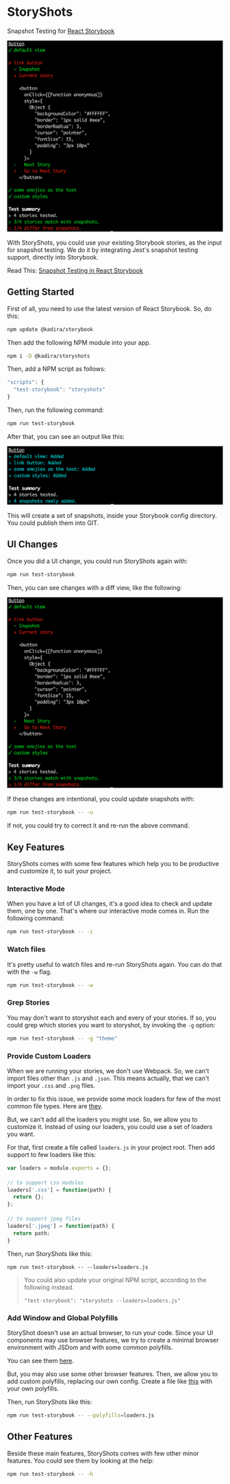 # StoryShots

Snapshot Testing for [React Storybook](https://github.com/kadirahq/react-storybook)

![StoryShots in use](docs/screenshot.png)

With StoryShots, you could use your existing Storybook stories, as the input for snapshot testing. We do it by integrating Jest's snapshot testing support, directly into Storybook.

Read This: [Snapshot Testing in React Storybook](#)

## Getting Started

First of all, you need to use the latest version of React Storybook.
So, do this:

```sh
npm update @kadira/storybook
```

Then add the following NPM module into your app.

```sh
npm i -D @kadira/storyshots
```

Then, add a NPM script as follows:

```js
"scripts": {
  "test-storybook": "storyshots"
}
```

Then, run the following command:

```sh
npm run test-storybook
```

After that, you can see an output like this:

![First Run](docs/first-run.png)

This will create a set of snapshots, inside your Storybook config directory. You could publish them into GIT.

## UI Changes

Once you did a UI change, you could run StoryShots again with:

```sh
npm run test-storybook
```

Then, you can see changes with a diff view, like the following:

![UI Changes](docs/screenshot.png)

If these changes are intentional, you could update snapshots with:

```sh
npm run test-storybook -- -u
```

If not, you could try to correct it and re-run the above command.

## Key Features

StoryShots comes with some few features which help you to be productive and customize it, to suit your project.

### Interactive Mode

When you have a lot of UI changes, it's a good idea to check and update them, one by one. That's where our interactive mode comes in.
Run the following command:

```sh
npm run test-storybook -- -i
```

### Watch files

It's pretty useful to watch files and re-run StoryShots again. You can do that with the `-w` flag.

```sh
npm run test-storybook -- -w
```

### Grep Stories

You may don't want to storyshot each and every of your stories. If so, you could grep which stories you want to storyshot, by invoking the `-g` option:

```sh
npm run test-storybook -- -g "theme"
```

### Provide Custom Loaders

When we are running your stories, we don't use Webpack. So, we can't import files other than `.js` and `.json`.
This means actually, that we can't import your `.css` and `.png` files.

In order to fix this issue, we provide some mock loaders for few of the most common file types.
Here are [they](https://github.com/kadirahq/storyshots/blob/master/src/default_config/loaders.js).

But, we can't add all the loaders you might use. So, we allow you to customize it.
Instead of using our loaders, you could use a set of loaders you want.

For that, first create a file called `loaders.js` in your project root. Then add support to few loaders like this:

```js
var loaders = module.exports = {};

// to support css modules
loaders['.css'] = function(path) {
  return {};
};

// to support jpeg files
loaders['.jpeg'] = function(path) {
  return path;
}
```

Then, run StoryShots like this:

```
npm run test-storybook -- --loaders=loaders.js
```

> You could also update your original NPM script, according to the following instead.
> ~~~
> "test-storybook": "storyshots --loaders=loaders.js"
> ~~~

### Add Window and Global Polyfills

StoryShot doesn't use an actual browser, to run your code. Since your UI components may use browser features, we try to create a minimal browser environment with JSDom and with some common polyfills.

You can see them [here](https://github.com/kadirahq/storyshots/blob/master/src/default_config/polyfills.js).

But, you may also use some other browser features. Then, we allow you to add custom polyfills, replacing our own config.
Create a file like [this](https://github.com/kadirahq/storyshots/blob/master/src/default_config/polyfills.js) with your own polyfills.

Then, run StoryShots like this:

```sh
npm run test-storybook -- --polyfills=loaders.js
```

## Other Features

Beside these main features, StoryShots comes with few other minor features.
You could see them by looking at the help:

```sh
npm run test-storybook -- -h
```
